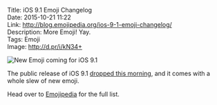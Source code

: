 Title: iOS 9.1 Emoji Changelog  
Date: 2015-10-21 11:22  
Link: http://blog.emojipedia.org/ios-9-1-emoji-changelog/  
Description: More Emoji! Yay.  
Tags: Emoji  
Image: http://d.pr/i/kN34+  

![New Emoji coming for iOS 9.1][d]

The public release of iOS 9.1 [dropped this morning][9to5mac], and it comes with a whole slew of new emoji.

Head over to [Emojipedia][emojipedia] for the full list.

[9to5mac]: http://9to5mac.com/2015/10/21/ios-9-1-emoji-wallpapers/ "9to5Mac: New wallpapers for iOS 9.1"
[d]: http://d.pr/i/kN34+ "New Emoji coming for iOS 9.1"
[emojipedia]: http://blog.emojipedia.org/ios-9-1-emoji-changelog/ "Emojipedia: iOS 9.1 emoji changelog"